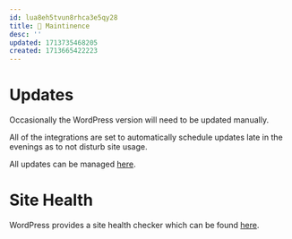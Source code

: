 ```yaml
---
id: lua8eh5tvun8rhca3e5qy28
title: 🔧 Maintinence
desc: ''
updated: 1713735468205
created: 1713665422223
---
```


# Updates

Occasionally the WordPress version will need to be updated manually.

All of the integrations are set to automatically schedule updates late in the evenings as to not disturb site usage.

All updates can be managed [here](https://mundocards.wpcomstaging.com/wp-admin/update-core.php).

# Site Health

WordPress provides a site health checker which can be found [here](https://mundocards.wpcomstaging.com/wp-admin/site-health.php).
